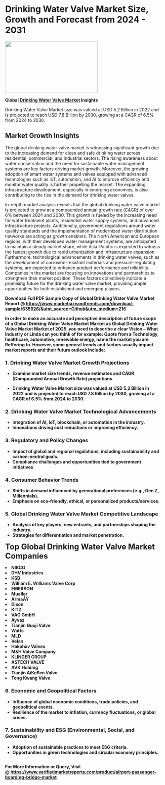 <H1>Drinking Water Valve Market Size, Growth and Forecast from 2024 - 2031</H1><img class="aligncenter size-medium wp-image-584254" src="https://thirdeyenews.in/wp-content/uploads/2024/09/Global-Market-Research-300x168.jpeg" alt="" width="300" height="168" /><p><strong>Global&nbsp;<a href="https://www.marketsizeandtrends.com/download-sample/635926/&amp;utm_source=Github&utm_medium=216">Drinking Water Valve Market</a> Insights</strong></p><p>Drinking Water Valve Market size was valued at USD 5.2 Billion in 2022 and is projected to reach USD 7.8 Billion by 2030, growing at a CAGR of 6.5% from 2024 to 2030.</p><p><h2>Market Growth Insights</h2> <p>The global drinking water valve market is witnessing significant growth due to the increasing demand for clean and safe drinking water across residential, commercial, and industrial sectors. The rising awareness about water conservation and the need for sustainable water management systems are key factors driving market growth. Moreover, the growing adoption of smart water systems and valves equipped with advanced technologies such as IoT, automation, and AI to improve efficiency and monitor water quality is further propelling the market. The expanding infrastructure development, especially in emerging economies, is also contributing to the rise in the demand for drinking water valves.</p> <p><strong></strong></p> <p>In-depth market analysis reveals that the global drinking water valve market is projected to grow at a compounded annual growth rate (CAGR) of over 6% between 2024 and 2030. This growth is fueled by the increasing need for water treatment plants, residential water supply systems, and advanced infrastructure projects. Additionally, government regulations around water quality standards and the implementation of modernized water distribution networks are acting as growth enablers. The North American and European regions, with their developed water management systems, are anticipated to maintain a steady market share, while Asia-Pacific is expected to witness the fastest growth due to rapid urbanization and infrastructure expansion. Furthermore, technological advancements in drinking water valves, such as the development of corrosion-resistant materials and pressure-regulating systems, are expected to enhance product performance and reliability. Companies in the market are focusing on innovations and partnerships to strengthen their market position. These factors collectively indicate a promising future for the drinking water valve market, providing ample opportunities for both established and emerging players. <p><strong></p><p><span class=""><strong>Download Full PDF Sample Copy of Global Drinking Water Valve Market Report</strong> @ <a href="https://www.marketsizeandtrends.com/download-sample/635926/&amp;utm_source=Github&utm_medium=216" target="_blank">https://www.marketsizeandtrends.com/download-sample/635926/&amp;utm_source=Github&utm_medium=216</a></span></p><p>In order to make an accurate and perceptive description of future scope of a Global&nbsp;Drinking Water Valve Market Market as Global&nbsp;Drinking Water Valve Market Market of 2025, you need to describe a clear Vision &ndash; What Industry or Linda can you think of for example: Quote from a Technology, healthcare, automotive, renewable energy, name the market you are Reffering to. However, some general trends and factors usually impact market reports and their future outlook include:</p><h3>1.&nbsp;<strong>Drinking Water Valve Market Growth Projections</strong></h3><ul><li>Examine market size trends, revenue estimates and CAGR (Compounded Annual Growth Rate) projections.</li><li><p>Drinking Water Valve Market size was valued at USD 5.2 Billion in 2022 and is projected to reach USD 7.8 Billion by 2030, growing at a CAGR of 6.5% from 2024 to 2030.</p></li></ul><h3>2.&nbsp;<strong>Drinking Water Valve Market Technological Advancements</strong></h3><ul><li>Integration of AI, IoT, blockchain, or automation in the industry.</li><li>Innovations driving cost reductions or improving efficiency.</li></ul><h3>3.&nbsp;<strong>Regulatory and Policy Changes</strong></h3><ul><li>Impact of global and regional regulations, including sustainability and carbon-neutral goals.</li><li>Compliance challenges and opportunities tied to government initiatives.</li></ul><h3>4.&nbsp;<strong>Consumer Behavior Trends</strong></h3><ul><li>Shifts in demand influenced by generational preferences (e.g., Gen Z, Millennials).</li><li>Emphasis on eco-friendly, ethical, or personalized products/services.</li></ul><h3>5.&nbsp;<strong>Global Drinking Water Valve Market Competitive Landscape</strong></h3><ul><li>Analysis of key players, new entrants, and partnerships shaping the industry.</li><li>Strategies for differentiation and market penetration.</li></ul><p data-pm-slice="1 1 []"><span style="color: inherit; font-family: inherit; font-size: 25px;">Top Global Drinking Water Valve Market Companies</span></p><div class="" data-test-id=""><p><li>NIBCO</li><li> DHV Industries</li><li> KSB</li><li> William E. Williams Valve Corp</li><li> EMERSON</li><li> Mueller</li><li> ArmaÅŸ</li><li> Dixon</li><li> KITZ</li><li> VAG GmbH</li><li> Ayvaz</li><li> Tianjin Guoji Valve</li><li> Watts</li><li> MLD</li><li> Velan</li><li> Hakohav Valves</li><li> M&H Valve Company</li><li> KLINGER GROUP</li><li> ASTECH VALVE</li><li> AVK Holding</li><li> Tianjin AiKeSen Valve</li><li> Tong Kwang Valve</li></p></div><h3>6.&nbsp;<strong>Economic and Geopolitical Factors</strong></h3><ul><li>Influence of global economic conditions, trade policies, and geopolitical events.</li><li>Resilience of the market to inflation, currency fluctuations, or global crises.</li></ul><h3>7.&nbsp;<strong>Sustainability and ESG (Environmental, Social, and Governance)</strong></h3><ul><li>Adoption of sustainable practices to meet ESG criteria.</li><li>Opportunities in green technologies and circular economy principles.</li></ul><h2><strong style="font-size: 14px;">For More Information or Query, Visit @&nbsp;</strong><a style="background-color: #ffffff; font-size: 14px;" href="https://www.marketsizeandtrends.com/report/drinking-water-valve-market/" target="_blank">https://www.verifiedmarketreports.com/product/airport-passenger-boarding-bridge-market</a></h2>
